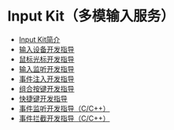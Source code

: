 # Input Kit（多模输入服务）<!--input-kit-->

- [Input Kit简介](input-overview.md)
- [输入设备开发指导](inputdevice-guidelines.md)
- [鼠标光标开发指导](pointerstyle-guidelines.md)<!--Del-->
- [输入监听开发指导](inputmonitor-guidelines.md)
- [事件注入开发指导](inputeventclient-guidelines.md)
- [组合按键开发指导](inputconsumer-guidelines.md)
- [快捷键开发指导](shortkey-guidelines.md)<!--DelEnd-->
- [事件监听开发指导（C/C++）](monitor-guidelines.md)
- [事件拦截开发指导（C/C++）](interceptor-guidelines.md)